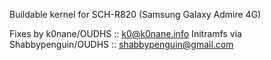 Buildable kernel for SCH-R820 (Samsung Galaxy Admire 4G)

Fixes by k0nane/OUDHS :: k0@k0nane.info
Initramfs via Shabbypenguin/OUDHS :: shabbypenguin@gmail.com
